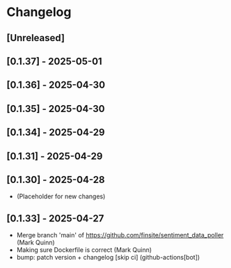 # Changelog

## [Unreleased]

## [0.1.37] - 2025-05-01

## [0.1.36] - 2025-04-30

## [0.1.35] - 2025-04-30

## [0.1.34] - 2025-04-29

## [0.1.31] - 2025-04-29

## [0.1.30] - 2025-04-28

- (Placeholder for new changes)

## [0.1.33] - 2025-04-27

- Merge branch 'main' of https://github.com/finsite/sentiment_data_poller (Mark
  Quinn)
- Making sure Dockerfile is correct (Mark Quinn)
- bump: patch version + changelog [skip ci] (github-actions[bot])
